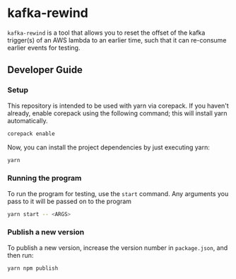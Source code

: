 # kafka-rewind

`kafka-rewind` is a tool that allows you to reset the offset of the kafka trigger(s) of an AWS lambda to an earlier time,
such that it can re-consume earlier events for testing.

## Developer Guide

### Setup

This repository is intended to be used with yarn via corepack. If you haven't already, enable corepack using the following command;
this will install yarn automatically.

```sh
corepack enable
```

Now, you can install the project dependencies by just executing yarn:

```sh
yarn
```

### Running the program

To run the program for testing, use the `start` command. Any arguments you pass to it will be passed
on to the program

```sh
yarn start -- <ARGS>
```

### Publish a new version

To publish a new version, increase the version number in `package.json`, and then run:

```sh
yarn npm publish
```
